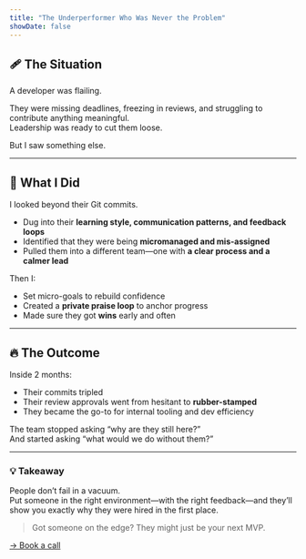 ```yaml
---
title: "The Underperformer Who Was Never the Problem"
showDate: false
---
```


## 🩹 The Situation

A developer was flailing.

They were missing deadlines, freezing in reviews, and struggling to contribute anything meaningful.  
Leadership was ready to cut them loose.

But I saw something else.

---

## 🎯 What I Did

I looked beyond their Git commits.

- Dug into their **learning style, communication patterns, and feedback loops**
- Identified that they were being **micromanaged and mis-assigned**
- Pulled them into a different team—one with **a clear process and a calmer lead**

Then I:
- Set micro-goals to rebuild confidence
- Created a **private praise loop** to anchor progress
- Made sure they got **wins** early and often

---

## 🔥 The Outcome

Inside 2 months:
- Their commits tripled
- Their review approvals went from hesitant to **rubber-stamped**
- They became the go-to for internal tooling and dev efficiency

The team stopped asking “why are they still here?”  
And started asking “what would we do without them?”

---

### 💡 Takeaway

People don’t fail in a vacuum.  
Put someone in the right environment—with the right feedback—and they’ll show you exactly why they were hired in the first place.

> Got someone on the edge? They might just be your next MVP.

[→ Book a call](https://calendly.com/brandarchist/30min)
